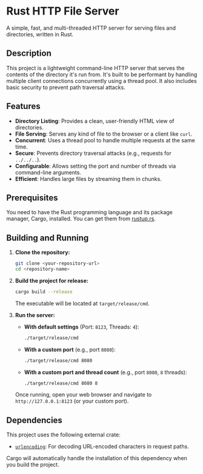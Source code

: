 # Rust HTTP File Server

A simple, fast, and multi-threaded HTTP server for serving files and directories, written in Rust.

## Description

This project is a lightweight command-line HTTP server that serves the contents of the directory it's run from. It's built to be performant by handling multiple client connections concurrently using a thread pool. It also includes basic security to prevent path traversal attacks.

## Features

-   **Directory Listing**: Provides a clean, user-friendly HTML view of directories.
-   **File Serving**: Serves any kind of file to the browser or a client like `curl`.
-   **Concurrent**: Uses a thread pool to handle multiple requests at the same time.
-   **Secure**: Prevents directory traversal attacks (e.g., requests for `../../..`).
-   **Configurable**: Allows setting the port and number of threads via command-line arguments.
-   **Efficient**: Handles large files by streaming them in chunks.

## Prerequisites

You need to have the Rust programming language and its package manager, Cargo, installed. You can get them from [rustup.rs](https://rustup.rs/).

## Building and Running

1.  **Clone the repository:**
    ```sh
    git clone <your-repository-url>
    cd <repository-name>
    ```

2.  **Build the project for release:**
    ```sh
    cargo build --release
    ```
    The executable will be located at `target/release/cmd`.

3.  **Run the server:**

    *   **With default settings** (Port: `8123`, Threads: `4`):
        ```sh
        ./target/release/cmd
        ```

    *   **With a custom port** (e.g., port `8080`):
        ```sh
        ./target/release/cmd 8080
        ```

    *   **With a custom port and thread count** (e.g., port `8080`, `8` threads):
        ```sh
        ./target/release/cmd 8080 8
        ```

    Once running, open your web browser and navigate to `http://127.0.0.1:8123` (or your custom port).

## Dependencies

This project uses the following external crate:
-   [`urlencoding`](https://crates.io/crates/urlencoding): For decoding URL-encoded characters in request paths.

Cargo will automatically handle the installation of this dependency when you build the project.